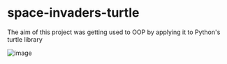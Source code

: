 # space-invaders-turtle
The aim of this project was getting used to OOP by applying it to Python's turtle library

![image](https://user-images.githubusercontent.com/95043218/222934983-2de3493d-d99f-4a65-868b-65103aad1126.png)
